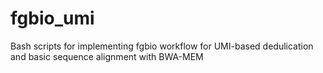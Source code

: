 # fgbio_umi
Bash scripts for implementing fgbio workflow for UMI-based dedulication and basic sequence alignment with BWA-MEM
